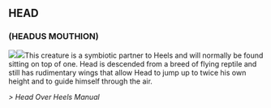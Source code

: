## HEAD 
### (HEADUS MOUTHION)

![](texture-head.walking.towards.2?float-right)![](texture-head.falling.right?clear-both?bg-moss)This creature is a symbiotic partner to Heels and will normally be found sitting
on top of one. Head is descended from a breed of flying reptile and still has
rudimentary wings that allow Head to jump up to twice his own height and to
guide himself through the air.

*> Head Over Heels Manual*
